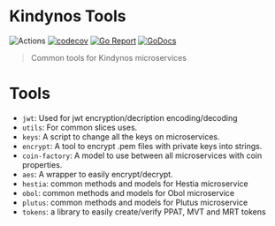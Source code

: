 # Kindynos Tools

![Actions](https://github.com/grupokindynos/common/workflows/Common/badge.svg)
[![codecov](https://codecov.io/gh/grupokindynos/common/branch/master/graph/badge.svg)](https://codecov.io/gh/grupokindynos/common)
[![Go Report](https://goreportcard.com/badge/github.com/grupokindynos/common)](https://goreportcard.com/report/github.com/grupokindynos/common) 
[![GoDocs](https://godoc.org/github.com/grupokindynos/common?status.svg)](http://godoc.org/github.com/grupokindynos/common)

> Common tools for Kindynos microservices

# Tools

* `jwt`: Used for jwt encryption/decription encoding/decoding 
* `utils`: For common slices uses.
* `keys`: A script to change all the keys on microservices.
* `encrypt`: A tool to encrypt .pem files with private keys into strings.
* `coin-factory`: A model to use between all microservices with coin properties.
* `aes`: A wrapper to easily encrypt/decrypt.
* `hestia`: common methods and models for Hestia microservice
* `obol`: common methods and models for Obol microservice
* `plutus`: common methods and models for Plutus microservice
* `tokens`: a library to easily create/verify PPAT, MVT and MRT tokens
